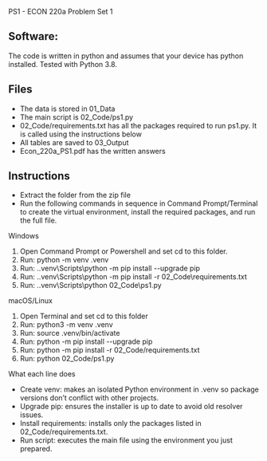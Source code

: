PS1 - ECON 220a Problem Set 1

## Software:
The code is written in python and assumes that your device has python installed. Tested with Python 3.8.

## Files
- The data is stored in 01_Data
- The main script is 02_Code/ps1.py
- 02_Code/requirements.txt has all the packages required to run ps1.py. It is called using the instructions below
- All tables are saved to 03_Output
- Econ_220a_PS1.pdf has the written answers

## Instructions
- Extract the folder from the zip file
- Run the following commands in sequence in Command Prompt/Terminal to create the virtual environment, install the required packages, and run the full file.

Windows
1. Open Command Prompt or Powershell and set cd to this folder.
2. Run: python -m venv .venv
3. Run: .\.venv\Scripts\python -m pip install --upgrade pip
4. Run: .\.venv\Scripts\python -m pip install -r 02_Code\requirements.txt
5. Run: .\.venv\Scripts\python 02_Code\ps1.py

macOS/Linux
1. Open Terminal and set cd to this folder
2. Run: python3 -m venv .venv
3. Run: source .venv/bin/activate
4. Run: python -m pip install --upgrade pip
5. Run: python -m pip install -r 02_Code/requirements.txt
6. Run: python 02_Code/ps1.py

What each line does
- Create venv: makes an isolated Python environment in .venv so package versions don’t conflict with other projects.
- Upgrade pip: ensures the installer is up to date to avoid old resolver issues.
- Install requirements: installs only the packages listed in 02_Code/requirements.txt.
- Run script: executes the main file using the environment you just prepared.

